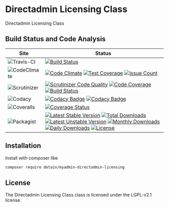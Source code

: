 # Directadmin Licensing Class

Directadmin Licensing Class

## Build Status and Code Analysis

Site          | Status
--------------|---------------------------
![Travis-CI](http://i.is.cc/storage/GYd75qN.png "Travis-CI")     | [![Build Status](https://travis-ci.org/detain/myadmin-directadmin-licensing.svg?branch=master)](https://travis-ci.org/detain/myadmin-directadmin-licensing)
![CodeClimate](http://i.is.cc/storage/GYlageh.png "CodeClimate")  | [![Code Climate](https://codeclimate.com/github/detain/myadmin-directadmin-licensing/badges/gpa.svg)](https://codeclimate.com/github/detain/myadmin-directadmin-licensing) [![Test Coverage](https://codeclimate.com/github/detain/myadmin-directadmin-licensing/badges/coverage.svg)](https://codeclimate.com/github/detain/myadmin-directadmin-licensing/coverage) [![Issue Count](https://codeclimate.com/github/detain/myadmin-directadmin-licensing/badges/issue_count.svg)](https://codeclimate.com/github/detain/myadmin-directadmin-licensing)
![Scrutinizer](http://i.is.cc/storage/GYeUnux.png "Scrutinizer")   | [![Scrutinizer Code Quality](https://scrutinizer-ci.com/g/myadmin-plugins/directadmin-licensing/badges/quality-score.png?b=master)](https://scrutinizer-ci.com/g/myadmin-plugins/directadmin-licensing/?branch=master) [![Code Coverage](https://scrutinizer-ci.com/g/myadmin-plugins/directadmin-licensing/badges/coverage.png?b=master)](https://scrutinizer-ci.com/g/myadmin-plugins/directadmin-licensing/?branch=master) [![Build Status](https://scrutinizer-ci.com/g/myadmin-plugins/directadmin-licensing/badges/build.png?b=master)](https://scrutinizer-ci.com/g/myadmin-plugins/directadmin-licensing/build-status/master)
![Codacy](http://i.is.cc/storage/GYi66Cx.png "Codacy")        | [![Codacy Badge](https://api.codacy.com/project/badge/Grade/226251fc068f4fd5b4b4ef9a40011d06)](https://www.codacy.com/app/detain/myadmin-directadmin-licensing) [![Codacy Badge](https://api.codacy.com/project/badge/Coverage/25fa74eb74c947bf969602fcfe87e349)](https://www.codacy.com/app/detain/myadmin-directadmin-licensing?utm_source=github.com&utm_medium=referral&utm_content=detain/myadmin-directadmin-licensing&utm_campaign=Badge_Coverage)
![Coveralls](http://i.is.cc/storage/GYjNSim.png "Coveralls")    | [![Coverage Status](https://coveralls.io/repos/github/detain/db_abstraction/badge.svg?branch=master)](https://coveralls.io/github/detain/myadmin-directadmin-licensing?branch=master)
![Packagist](http://i.is.cc/storage/GYacBEX.png "Packagist")     | [![Latest Stable Version](https://poser.pugx.org/detain/myadmin-directadmin-licensing/version)](https://packagist.org/packages/detain/myadmin-directadmin-licensing) [![Total Downloads](https://poser.pugx.org/detain/myadmin-directadmin-licensing/downloads)](https://packagist.org/packages/detain/myadmin-directadmin-licensing) [![Latest Unstable Version](https://poser.pugx.org/detain/myadmin-directadmin-licensing/v/unstable)](//packagist.org/packages/detain/myadmin-directadmin-licensing) [![Monthly Downloads](https://poser.pugx.org/detain/myadmin-directadmin-licensing/d/monthly)](https://packagist.org/packages/detain/myadmin-directadmin-licensing) [![Daily Downloads](https://poser.pugx.org/detain/myadmin-directadmin-licensing/d/daily)](https://packagist.org/packages/detain/myadmin-directadmin-licensing) [![License](https://poser.pugx.org/detain/myadmin-directadmin-licensing/license)](https://packagist.org/packages/detain/myadmin-directadmin-licensing)


## Installation

Install with composer like

```sh
composer require detain/myadmin-directadmin-licensing
```

## License

The Directadmin Licensing Class class is licensed under the LGPL-v2.1 license.

